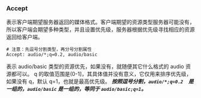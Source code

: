 ### Accept
表示客户端期望服务器返回的媒体格式。客户端期望的资源类型服务器可能没有，所以客户端会期望多种类型，并且设置优先级，服务器根据优先级寻找相应的资源返回给客户端。
```
# 注意：先逗号分割类型，再分号分割属性
Accept: audio/*;q=0.2, audio/basic
```
表示 audio/basic 类型的资源优先，如果没有，就随便其它什么格式的 audio 资源都可以。
q 的取值范围是(0-1]，其具体值并没有意义，它仅用来排序优先级，如果没有 q，默认 q=1，也就是最高优先级。
***按照逗号分割，`audio/*;q=0.2`　是一组的，`audio/basic` 是一组的，等同于 `audio/basic;q=1`。***
